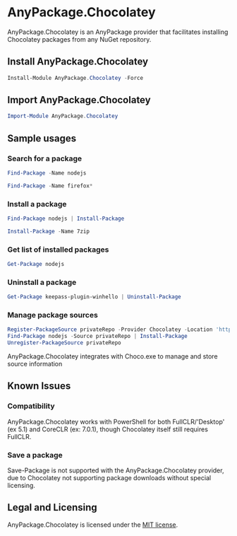 # AnyPackage.Chocolatey
AnyPackage.Chocolatey is an AnyPackage provider that facilitates installing Chocolatey packages from any NuGet repository.

## Install AnyPackage.Chocolatey
```PowerShell
Install-Module AnyPackage.Chocolatey -Force
```

## Import AnyPackage.Chocolatey
```PowerShell
Import-Module AnyPackage.Chocolatey
```

## Sample usages

### Search for a package
```PowerShell
Find-Package -Name nodejs

Find-Package -Name firefox*
```

### Install a package
```PowerShell
Find-Package nodejs | Install-Package

Install-Package -Name 7zip
```

### Get list of installed packages
```PowerShell
Get-Package nodejs
```

### Uninstall a package
```PowerShell
Get-Package keepass-plugin-winhello | Uninstall-Package
```

### Manage package sources
```PowerShell
Register-PackageSource privateRepo -Provider Chocolatey -Location 'https://somewhere/out/there/api/v2/'
Find-Package nodejs -Source privateRepo | Install-Package
Unregister-PackageSource privateRepo
```
AnyPackage.Chocolatey integrates with Choco.exe to manage and store source information

## Known Issues
### Compatibility
AnyPackage.Chocolatey works with PowerShell for both FullCLR/'Desktop' (ex 5.1) and CoreCLR (ex: 7.0.1), though Chocolatey itself still requires FullCLR.

### Save a package
Save-Package is not supported with the AnyPackage.Chocolatey provider, due to Chocolatey not supporting package downloads without special licensing.

## Legal and Licensing
AnyPackage.Chocolatey is licensed under the [MIT license](./LICENSE.txt).

